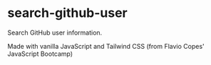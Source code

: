 # search-github-user
Search GitHub user information.

Made with vanilla JavaScript and Tailwind CSS (from Flavio Copes' JavaScript Bootcamp)
